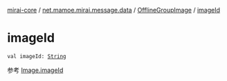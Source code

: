 [mirai-core](../../index.md) / [net.mamoe.mirai.message.data](../index.md) / [OfflineGroupImage](index.md) / [imageId](./image-id.md)

# imageId

`val imageId: `[`String`](https://kotlinlang.org/api/latest/jvm/stdlib/kotlin/-string/index.html)

参考 [Image.imageId](../-image/image-id.md)

